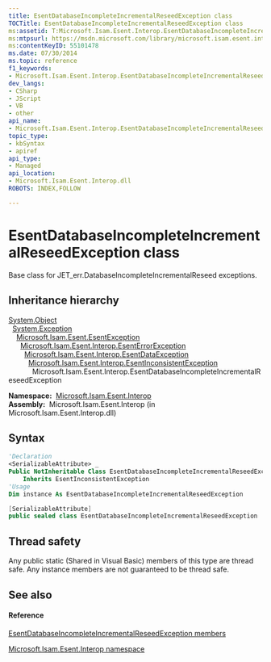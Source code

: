 ```yaml
---
title: EsentDatabaseIncompleteIncrementalReseedException class
TOCTitle: EsentDatabaseIncompleteIncrementalReseedException class
ms:assetid: T:Microsoft.Isam.Esent.Interop.EsentDatabaseIncompleteIncrementalReseedException
ms:mtpsurl: https://msdn.microsoft.com/library/microsoft.isam.esent.interop.esentdatabaseincompleteincrementalreseedexception(v=EXCHG.10)
ms:contentKeyID: 55101478
ms.date: 07/30/2014
ms.topic: reference
f1_keywords:
- Microsoft.Isam.Esent.Interop.EsentDatabaseIncompleteIncrementalReseedException
dev_langs:
- CSharp
- JScript
- VB
- other
api_name: 
- Microsoft.Isam.Esent.Interop.EsentDatabaseIncompleteIncrementalReseedException
topic_type: 
- kbSyntax
- apiref
api_type: 
- Managed
api_location: 
- Microsoft.Isam.Esent.Interop.dll
ROBOTS: INDEX,FOLLOW

---
```


# EsentDatabaseIncompleteIncrementalReseedException class

Base class for JET_err.DatabaseIncompleteIncrementalReseed exceptions.

## Inheritance hierarchy

[System.Object](/dotnet/api/system.object)  
  [System.Exception](/dotnet/api/system.exception)  
    [Microsoft.Isam.Esent.EsentException](./esentexception-class.md)  
      [Microsoft.Isam.Esent.Interop.EsentErrorException](./esenterrorexception-class.md)  
        [Microsoft.Isam.Esent.Interop.EsentDataException](./esentdataexception-class.md)  
          [Microsoft.Isam.Esent.Interop.EsentInconsistentException](./esentinconsistentexception-class.md)  
            Microsoft.Isam.Esent.Interop.EsentDatabaseIncompleteIncrementalReseedException  

**Namespace:**  [Microsoft.Isam.Esent.Interop](./microsoft.isam.esent.interop-namespace.md)  
**Assembly:**  Microsoft.Isam.Esent.Interop (in Microsoft.Isam.Esent.Interop.dll)

## Syntax

``` vb
'Declaration
<SerializableAttribute> _
Public NotInheritable Class EsentDatabaseIncompleteIncrementalReseedException _
    Inherits EsentInconsistentException
'Usage
Dim instance As EsentDatabaseIncompleteIncrementalReseedException
```

``` csharp
[SerializableAttribute]
public sealed class EsentDatabaseIncompleteIncrementalReseedException : EsentInconsistentException
```

## Thread safety

Any public static (Shared in Visual Basic) members of this type are thread safe. Any instance members are not guaranteed to be thread safe.

## See also

#### Reference

[EsentDatabaseIncompleteIncrementalReseedException members](./esentdatabaseincompleteincrementalreseedexception-members.md)

[Microsoft.Isam.Esent.Interop namespace](./microsoft.isam.esent.interop-namespace.md)